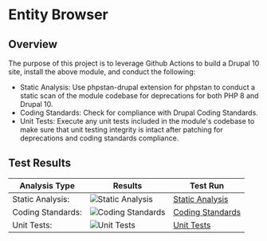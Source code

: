 # Entity Browser

## Overview

The purpose of this project is to leverage Github Actions to build a Drupal 10 site, install the above module, and conduct the following:

* Static Analysis:  Use phpstan-drupal extension for phpstan to conduct a static scan of the module codebase for deprecations for both PHP 8 and Drupal 10.
* Coding Standards:  Check for compliance with Drupal Coding Standards.
* Unit Tests:  Execute any unit tests included in the module's codebase to make sure that unit testing integrity is intact after patching for deprecations and coding standards compliance.

## Test Results

| Analysis Type | Results | Test Run |
| ----- | ----- | ----- |
| Static Analysis: | ![Static Analysis](https://github.com/Drupal-10-Compatibility/entity_browser/actions/workflows/static_analysis.yml/badge.svg) | [Static Analysis](https://github.com/Drupal-10-Compatibility/entity_browser/actions/workflows/static_analysis.yml) |
| Coding Standards: | ![Coding Standards](https://github.com/Drupal-10-Compatibility/entity_browser/actions/workflows/coding_standards.yml/badge.svg) | [Coding Standards](https://github.com/Drupal-10-Compatibility/entity_browser/actions/workflows/coding_standards.yml) |
| Unit Tests: | ![Unit Tests](https://github.com/Drupal-10-Compatibility/entity_browser/actions/workflows/unit_tests.yml/badge.svg) | [Unit Tests](https://github.com/Drupal-10-Compatibility/entity_browser/actions/workflows/unit_tests.yml) |
